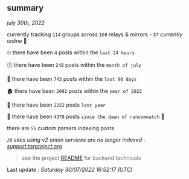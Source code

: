 
## summary
_july 30th, 2022_

currently tracking `114` groups across `168` relays & mirrors - _`57` currently online_ 📡

⏲ there have been `4` posts within the `last 24 hours`

🕓 there have been `248` posts within the `month of july`

📅 there have been `743` posts within the `last 90 days`

🏚 there have been `2092` posts within the `year of 2022`

🚀 there have been `2252` posts `last year`

🦕 there have been `4378` posts `since the dawn of ransomwatch` 🐣

there are `55` custom parsers indexing posts

_`20` sites using v2 onion services are no longer indexed - [support.torproject.org](https://support.torproject.org/onionservices/v2-deprecation/)_

> see the project [README](https://github.com/jmousqueton/ransomwatch#readme) for backend technicals



Last update : _Saturday 30/07/2022 16:52:17 (UTC)_

